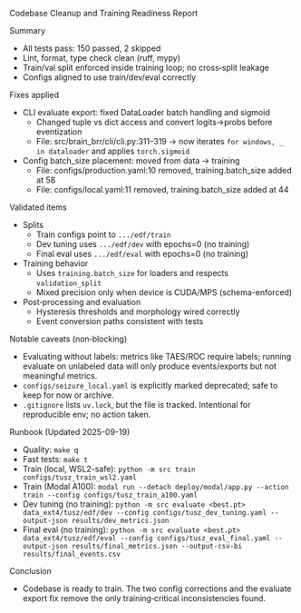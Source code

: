 Codebase Cleanup and Training Readiness Report

Summary
- All tests pass: 150 passed, 2 skipped
- Lint, format, type check clean (ruff, mypy)
- Train/val split enforced inside training loop; no cross‑split leakage
- Configs aligned to use train/dev/eval correctly

Fixes applied
- CLI evaluate export: fixed DataLoader batch handling and sigmoid
  - Changed tuple vs dict access and convert logits→probs before eventization
  - File: src/brain_brr/cli/cli.py:311–319 → now iterates `for windows, _ in dataloader` and applies `torch.sigmoid`
- Config batch_size placement: moved from data → training
  - File: configs/production.yaml:10 removed, training.batch_size added at 58
  - File: configs/local.yaml:11 removed, training.batch_size added at 44

Validated items
- Splits
  - Train configs point to `.../edf/train`
  - Dev tuning uses `.../edf/dev` with epochs=0 (no training)
  - Final eval uses `.../edf/eval` with epochs=0 (no training)
- Training behavior
  - Uses `training.batch_size` for loaders and respects `validation_split`
  - Mixed precision only when device is CUDA/MPS (schema-enforced)
- Post‑processing and evaluation
  - Hysteresis thresholds and morphology wired correctly
  - Event conversion paths consistent with tests

Notable caveats (non‑blocking)
- Evaluating without labels: metrics like TAES/ROC require labels; running evaluate on unlabeled data will only produce events/exports but not meaningful metrics.
- `configs/seizure_local.yaml` is explicitly marked deprecated; safe to keep for now or archive.
- `.gitignore` lists `uv.lock`, but the file is tracked. Intentional for reproducible env; no action taken.

Runbook (Updated 2025-09-19)
- Quality: `make q`
- Fast tests: `make t`
- Train (local, WSL2-safe): `python -m src train configs/tusz_train_wsl2.yaml`
- Train (Modal A100): `modal run --detach deploy/modal/app.py --action train --config configs/tusz_train_a100.yaml`
- Dev tuning (no training): `python -m src evaluate <best.pt> data_ext4/tusz/edf/dev --config configs/tusz_dev_tuning.yaml --output-json results/dev_metrics.json`
- Final eval (no training): `python -m src evaluate <best.pt> data_ext4/tusz/edf/eval --config configs/tusz_eval_final.yaml --output-json results/final_metrics.json --output-csv-bi results/final_events.csv`

Conclusion
- Codebase is ready to train. The two config corrections and the evaluate export fix remove the only training‑critical inconsistencies found.
